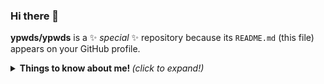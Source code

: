### Hi there 👋

**ypwds/ypwds** is a ✨ _special_ ✨ repository because its `README.md` (this file) appears on your GitHub profile.

<details>
  <summary> <b> Things to know about me! </b> <i>(click to expand!)</i> </summary>

  [![ypwds stats](https://github-readme-stats.vercel.app/api?ypwds=anuraghazra)](https://github.com/anuraghazra/github-readme-stats)


  Here are some ideas to get you started:

- 🔭 I’m currently working on ...
- 🌱 I’m currently learning ...
- 👯 I’m looking to collaborate on ...
- 🤔 I’m looking for help with ...
- 💬 Ask me about ...
- 📫 How to reach me: ...
- 😄 Pronouns: ...
- ⚡ Fun fact: ...
</details>
